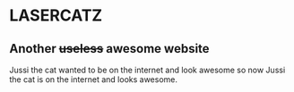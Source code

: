 # LASERCATZ
## Another ~~useless~~ awesome website

Jussi the cat wanted to be on the internet and look awesome so now Jussi the cat is on the internet and looks awesome.


